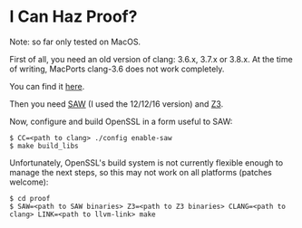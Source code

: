 # I Can Haz Proof?

Note: so far only tested on MacOS.

First of all, you need an old version of clang: 3.6.x, 3.7.x or
3.8.x. At the time of writing, MacPorts clang-3.6 does not work
completely.

You can find it [here](http://llvm.org/releases/download.html).

Then you need [SAW](http://saw.galois.com/builds/nightly/) (I used the
12/12/16 version) and [Z3](https://github.com/Z3Prover/z3/releases).

Now, configure and build OpenSSL in a form useful to SAW:

    $ CC=<path to clang> ./config enable-saw
    $ make build_libs

Unfortunately, OpenSSL's build system is not currently flexible enough
to manage the next steps, so this may not work on all platforms
(patches welcome):

    $ cd proof
    $ SAW=<path to SAW binaries> Z3=<path to Z3 binaries> CLANG=<path to clang> LINK=<path to llvm-link> make

